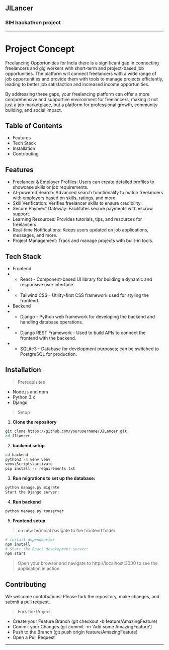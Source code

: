 ## JILancer
### SIH hackathon project
- - -

# Project Concept
Freelancing Opportunities for India there is a significant gap in connecting freelancers and gig workers with short-term and project-based job opportunities. The platform will connect freelancers with a wide range of job opportunities and provide them with tools to manage projects efficiently, leading to better job satisfaction and increased income opportunities.

By addressing these gaps, your freelancing platform can offer a more comprehensive and supportive environment for freelancers, making it not just a job marketplace, but a platform for professional growth, community building, and social impact.

## Table of Contents
- Features
- Tech Stack
- Installation
- Contributing

## Features
- Freelancer & Employer Profiles: Users can create detailed profiles to showcase skills or job requirements.
- AI-powered Search: Advanced search functionality to match freelancers with employers based on skills, ratings, and more.
- Skill Verification: Verifies freelancer skills to ensure credibility.
- Secure Payment Gateway: Facilitates secure payments with escrow support.
- Learning Resources: Provides tutorials, tips, and resources for freelancers.
- Real-time Notifications: Keeps users updated on job applications, messages, and more.
- Project Management: Track and manage projects with built-in tools.

## Tech Stack
- Frontend
- - React - Component-based UI library for building a dynamic and responsive user interface.
- - Tailwind CSS - Utility-first CSS framework used for styling the frontend.
- Backend
- - Django - Python web framework for developing the backend and handling database operations.
- - Django REST Framework - Used to build APIs to connect the frontend with the backend.
- - SQLite3 - Database for development purposes; can be switched to PostgreSQL for production.

## Installation
> Prerequisites
- Node.js and npm
- Python 3.x
- Django
> Setup

1. **Clone the repository**
```bash
git clone https://github.com/yourusername/JILancer.git
cd JILancer
```

2. **backend setup**
```bash
cd backend
python3 -m venv venv
venv\Scripts\activate
pip install -r requirements.txt
```

3. **Run migrations to set up the database:**
```bash
python manage.py migrate
Start the Django server:
```
4. **Run backend**
```bash
python manage.py runserver
```

5. **Frontend setup**
>on new terminal navigate to the frontend folder:

```bash
# install dependencies
npm install
# Start the React development server:
npm start
```
> Open your browser and navigate to http://localhost:3000 to see the application in action.


## Contributing
We welcome contributions! Please fork the repository, make changes, and submit a pull request.

> Fork the Project
- Create your Feature Branch (git checkout -b feature/AmazingFeature)
- Commit your Changes (git commit -m 'Add some AmazingFeature')
- Push to the Branch (git push origin feature/AmazingFeature)
- Open a Pull Request

- - -
